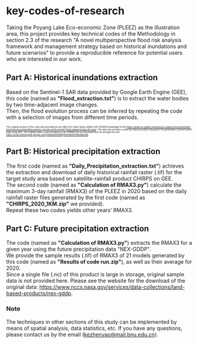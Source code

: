 # key-codes-of-research
 Taking the Poyang Lake Eco-economic Zone (PLEEZ) as the illustration area, this project provides key technical codes of the Methodology in section 2.3 of the research "A novel multiperspective flood risk analysis framework and management strategy based on historical inundations and future scenarios" to provide a reproducible reference for potential users who are interested in our work.
##  Part A: Historical inundations extraction 
 Based on the Sentinel-1 SAR data provided by Google Earth Engine (GEE), this code (named as <strong>"Flood_extraction.txt"</strong>) is to extract the water bodies by two time-adjacent image changes.  
 Then, the flood evolution process can be inferred by repeating the code with a selection of images from different time periods.  
 
 <span style="font-size: 6px;"><i> The original version of the code was provided by the Office for Outer Space Affairs UN-SPIDER Knowledge Portal (https://www.un-spider.org/advisory-support/recommended-practices/recommended-practice-google-earth-engine-flood-mapping/step-by-step). The web site provides a step-by-step procedure tutorial for the generation of flood extent map using GEE. The original online code provided by UN-SPIDER can be accessed and run through this link: https://code.earthengine.google.com/fcb6e6089508ef94398d1079948ab28a. </i></span>


##  Part B: Historical precipitation extraction  
 The first code (named as <strong>"Daily_Precipitation_extraction.txt"</strong>) achieves the extraction and download of daily historical rainfall raster (.tif) for the target study area based on satellite-rainfall product CHIRPS on GEE.  
 The second code (named as <strong>"Calculation of RMAX3.py"</strong>) calculate the maximum 3-day rainfall (RMAX3) of the PLEEZ in 2020 based on the daily rainfall raster files generated by the first code (named as <strong>"CHIRPS_2020_1KM.zip"</strong> we provided).  
 Repeat these two codes yields other years’ RMAX3.

 
##  Part C: Future precipitation extraction 
 The code (named as <strong>"Calculation of RMAX3.py"</strong>) extracts the RMAX3 for a given year using the future precipitation data "NEX-GDDP".   
 We provide the sample results (.tif) of RMAX3 of 21 models generated by this code (named as <strong>"Results of code run.zip"</strong>), as well as their average for 2020.  
 Since a single file (.nc) of this product is large in storage, original sample data is not provided here. Please see the website for the download of the original data: https://www.nccs.nasa.gov/services/data-collections/land-based-products/nex-gddp.


 ### Note
 The techniques in other sections of this study can be implemented by means of spatial analysis, data statistics, etc. If you have any questions, please contact us by the email (kezhenyao@mail.bnu.edu.cn).
